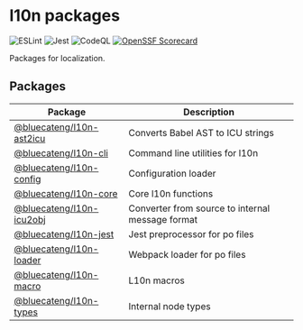 # l10n packages

![ESLint](https://github.com/bluecatengineering/l10n-packages/workflows/ESLint/badge.svg?branch=master)
![Jest](https://github.com/bluecatengineering/l10n-packages/workflows/Jest/badge.svg?branch=master)
![CodeQL](https://github.com/bluecatengineering/l10n-packages/workflows/CodeQL/badge.svg?branch=master)
[![OpenSSF Scorecard](https://api.securityscorecards.dev/projects/github.com/bluecatengineering/l10n-packages/badge)](https://api.securityscorecards.dev/projects/github.com/bluecatengineering/l10n-packages)

Packages for localization.

## Packages

| Package                                      | Description                                      |
| -------------------------------------------- | ------------------------------------------------ |
| [@bluecateng/l10n-ast2icu](packages/ast2icu) | Converts Babel AST to ICU strings                |
| [@bluecateng/l10n-cli](packages/cli)         | Command line utilities for l10n                  |
| [@bluecateng/l10n-config](packages/config)   | Configuration loader                             |
| [@bluecateng/l10n-core](packages/core)       | Core l10n functions                              |
| [@bluecateng/l10n-icu2obj](packages/icu2obj) | Converter from source to internal message format |
| [@bluecateng/l10n-jest](packages/jest)       | Jest preprocessor for po files                   |
| [@bluecateng/l10n-loader](packages/loader)   | Webpack loader for po files                      |
| [@bluecateng/l10n-macro](packages/macro)     | L10n macros                                      |
| [@bluecateng/l10n-types](packages/types)     | Internal node types                              |
